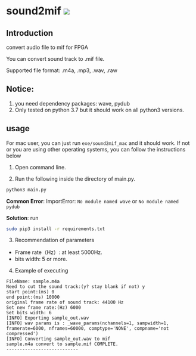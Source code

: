 # sound2mif [![](https://img.shields.io/badge/python-3.7-blue.svg)](https://www.python.org/downloads/release/python-371/)

## Introduction
convert audio file to mif for FPGA

You can convert sound track to .mif file.

Supported file format:
.m4a, .mp3, .wav, .raw

## Notice:
1. you need dependency packages: wave, pydub
2. Only tested on python 3.7 but it should work on all python3 versions.

## usage

For mac user, you can just run `exe/sound2mif_mac` and it should work. If not or you are using other operating systems, you can follow the instructions below

1. Open command line.

2. Run the following inside the directory of main.py.

```Bash
python3 main.py
```

**Common Error**: ImportError: `No module named wave` or `No module named pydub`

**Solution**: run 
```Bash
sudo pip3 install -r requirements.txt
```
3. Recommendation of parameters
  * Frame rate（Hz）: at least 5000Hz.
  * bits width: 5 or more.

4. Example of executing
```
FileName: sample.m4a
Need to cut the sound track:(y? stay blank if not) y
start point:(ms) 0
end point:(ms) 10000
original frame rate of sound track: 44100 Hz
Set new frame rate:(Hz) 6000
Set bits width: 6
[INFO] Exporting sample_out.wav
[INFO] wav params is : _wave_params(nchannels=1, sampwidth=1, framerate=6000, nframes=60000, comptype='NONE', compname='not compressed')
[INFO] Converting sample_out.wav to mif
sample.m4a convert to sample.mif COMPLETE.
---------------------------
```

